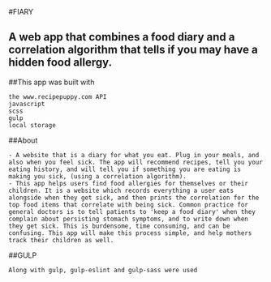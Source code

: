 #FIARY
## A web app that combines a food diary and a correlation algorithm that tells if you may have a hidden food allergy. 

##This app was built with
```
the www.recipepuppy.com API
javascript
scss
gulp
local storage
```
##About
```
- A website that is a diary for what you eat. Plug in your meals, and also when you feel sick. The app will recommend recipes, tell you your eating history, and will tell you if something you are eating is making you sick, (using a correlation algorithm). 
- This app helps users find food allergies for themselves or their children. It is a website which records everything a user eats alongside when they get sick, and then prints the correlation for the top food items that correlate with being sick. Common practice for general doctors is to tell patients to 'keep a food diary' when they complain about persisting stomach symptoms, and to write down when they get sick. This is burdensome, time consuming, and can be confusing. This app will make this process simple, and help mothers track their children as well.
```
##GULP
```
Along with gulp, gulp-eslint and gulp-sass were used 
```
